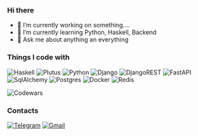 ### Hi there

- 🔭 I’m currently working on something....
- 🌱 I’m currently learning Python, Haskell, Backend
- 💬 Ask me about anything an everything

### Things I code with

  ![Haskell](https://img.shields.io/badge/Haskell-5e5086?style=for-the-badge&logo=haskell&logoColor=white)
  ![Plutus](https://img.shields.io/badge/Plutus-blue?style=for-the-badge&logo=cardano)
  ![Python](https://img.shields.io/badge/python-3670A0?style=for-the-badge&logo=python&logoColor=ffdd54)
  ![Django](https://img.shields.io/badge/django-%23092E20.svg?style=for-the-badge&logo=django&logoColor=white)
  ![DjangoREST](https://img.shields.io/badge/DJANGO-REST-ff1709?style=for-the-badge&logo=django&logoColor=white&color=ff1709&labelColor=gray)
  ![FastAPI](https://img.shields.io/badge/FastAPI-005571?style=for-the-badge&logo=fastapi)
  ![SqlAlchemy](https://img.shields.io/badge/SqlAlchemy-306998?style=for-the-badge&logo=SqlAlchemy)
  ![Postgres](https://img.shields.io/badge/postgres-%23316192.svg?style=for-the-badge&logo=postgresql&logoColor=white)
  ![Docker](https://img.shields.io/badge/docker-%230db7ed.svg?style=for-the-badge&logo=docker&logoColor=white)
  ![Redis](https://img.shields.io/badge/redis-%23DD0031.svg?style=for-the-badge&logo=redis&logoColor=white)

![Codewars](https://github.r2v.ch/codewars?user=dahaku&stroke=COLOR)

### Contacts
[![Telegram](https://img.shields.io/badge/Telegram-2CA5E0?style=for-the-badge&logo=telegram&logoColor=white)](https://t.me/dahaku)
[![Gmail](https://img.shields.io/badge/Gmail-D14836?style=for-the-badge&logo=gmail&logoColor=white)](mailto:paffel2@gmail.com)

